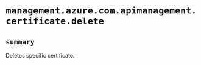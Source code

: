 # `management.azure.com.apimanagement.certificate.delete`

## `summary`
Deletes specific certificate.



